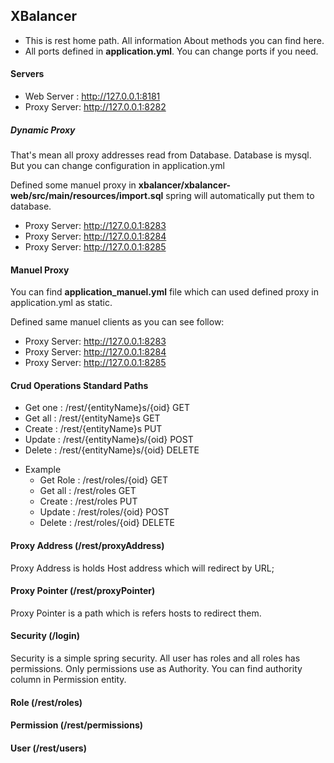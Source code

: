 ## XBalancer

- This is rest home path. All information About methods you can find here.
- All ports defined in **application.yml**. You can change ports if you need.

#### Servers 

- Web Server : http://127.0.0.1:8181
- Proxy Server: http://127.0.0.1:8282

##### Dynamic Proxy

That's mean all proxy addresses read from Database.
Database is mysql. But you can change configuration in application.yml

Defined some manuel proxy in **xbalancer/xbalancer-web/src/main/resources/import.sql** spring will automatically put them to database.
- Proxy Server: http://127.0.0.1:8283
- Proxy Server: http://127.0.0.1:8284
- Proxy Server: http://127.0.0.1:8285

#### Manuel Proxy

You can find **application_manuel.yml** file which can used defined proxy in application.yml as static.

Defined same manuel clients as you can see follow:
- Proxy Server: http://127.0.0.1:8283
- Proxy Server: http://127.0.0.1:8284
- Proxy Server: http://127.0.0.1:8285
#### Crud Operations Standard Paths

- Get one : /rest/{entityName}s/{oid} GET
- Get all : /rest/{entityName}s GET
- Create : /rest/{entityName}s PUT
- Update : /rest/{entityName}s/{oid} POST
- Delete : /rest/{entityName}s/{oid} DELETE

* Example
    - Get Role : /rest/roles/{oid} GET
    - Get all : /rest/roles GET
    - Create : /rest/roles PUT
    - Update : /rest/roles/{oid} POST
    - Delete : /rest/roles/{oid} DELETE

#### Proxy Address (/rest/proxyAddress)

Proxy Address is holds Host address which will redirect by URL;

#### Proxy Pointer (/rest/proxyPointer)

Proxy Pointer is a path which is refers hosts to redirect them.

#### Security (/login)

Security is a simple spring security.
All user has roles and all roles has permissions.
Only permissions use as Authority. You can find authority column in Permission entity.

#### Role (/rest/roles)

#### Permission (/rest/permissions)

#### User (/rest/users)



